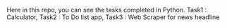 Here in this repo, you can see the tasks completed in Python.
Task1 : Calculator,
Task2 : To Do list app,
Task3 : Web Scraper for news headline
